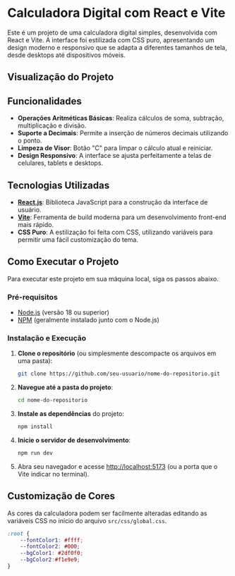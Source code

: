 # Calculadora Digital com React e Vite

Este é um projeto de uma calculadora digital simples, desenvolvida com React e Vite. A interface foi estilizada com CSS puro, apresentando um design moderno e responsivo que se adapta a diferentes tamanhos de tela, desde desktops até dispositivos móveis.

## Visualização do Projeto

## Funcionalidades

  - **Operações Aritméticas Básicas**: Realiza cálculos de soma, subtração, multiplicação e divisão.
  - **Suporte a Decimais**: Permite a inserção de números decimais utilizando o ponto.
  - **Limpeza de Visor**: Botão "C" para limpar o cálculo atual e reiniciar.
  - **Design Responsivo**: A interface se ajusta perfeitamente a telas de celulares, tablets e desktops.

## Tecnologias Utilizadas

  - **[React.js](https://react.dev/)**: Biblioteca JavaScript para a construção da interface de usuário.
  - **[Vite](https://vitejs.dev/)**: Ferramenta de build moderna para um desenvolvimento front-end mais rápido.
  - **CSS Puro**: A estilização foi feita com CSS, utilizando variáveis para permitir uma fácil customização do tema.

## Como Executar o Projeto

Para executar este projeto em sua máquina local, siga os passos abaixo.

### Pré-requisitos

  - [Node.js](https://nodejs.org/) (versão 18 ou superior)
  - [NPM](https://www.npmjs.com/) (geralmente instalado junto com o Node.js)

### Instalação e Execução

1.  **Clone o repositório** (ou simplesmente descompacte os arquivos em uma pasta):

    ```bash
    git clone https://github.com/seu-usuario/nome-do-repositorio.git
    ```

2.  **Navegue até a pasta do projeto**:

    ```bash
    cd nome-do-repositorio
    ```

3.  **Instale as dependências** do projeto:

    ```bash
    npm install
    ```

4.  **Inicie o servidor de desenvolvimento**:

    ```bash
    npm run dev
    ```

5.  Abra seu navegador e acesse [http://localhost:5173](https://www.google.com/search?q=http://localhost:5173) (ou a porta que o Vite indicar no terminal).

## Customização de Cores

As cores da calculadora podem ser facilmente alteradas editando as variáveis CSS no início do arquivo `src/css/global.css`.

```css
:root {
    --fontColor1: #ffff;
    --fontColor2: #000;
    --bgColor1: #2df0f0;
    --bgColor2:#f1e9e9;
}
```
